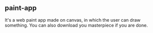 ## paint-app



It's a web paint app made on canvas, in which the user can draw something. You can also download you masterpiece if you are done.
